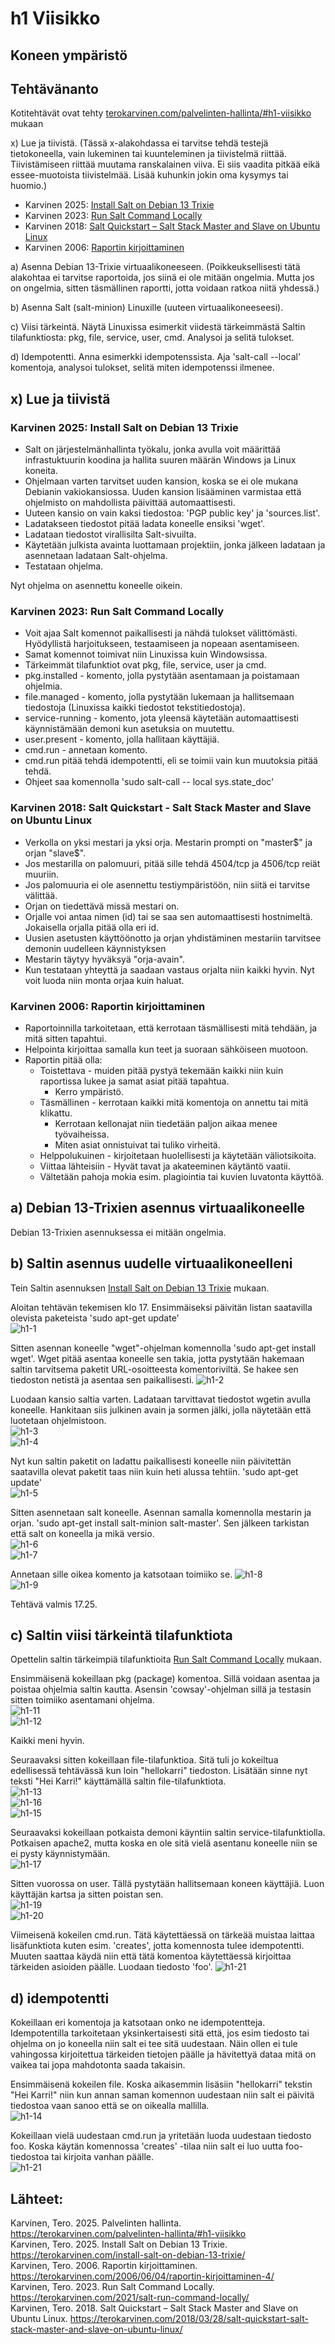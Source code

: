 # h1 Viisikko

## Koneen ympäristö

## Tehtävänanto

Kotitehtävät ovat tehty [terokarvinen.com/palvelinten-hallinta/#h1-viisikko](https://terokarvinen.com/palvelinten-hallinta/#h1-viisikko) mukaan

x) Lue ja tiivistä. (Tässä x-alakohdassa ei tarvitse tehdä testejä tietokoneella, vain lukeminen tai kuunteleminen ja tiivistelmä riittää. Tiivistämiseen riittää muutama ranskalainen viiva. Ei siis vaadita pitkää eikä essee-muotoista tiivistelmää. Lisää kuhunkin jokin oma kysymys tai huomio.)  

- Karvinen 2025: [Install Salt on Debian 13 Trixie](https://terokarvinen.com/install-salt-on-debian-13-trixie/)
- Karvinen 2023: [Run Salt Command Locally](https://terokarvinen.com/2021/salt-run-command-locally/)  
- Karvinen 2018: [Salt Quickstart – Salt Stack Master and Slave on Ubuntu Linux](https://terokarvinen.com/2018/03/28/salt-quickstart-salt-stack-master-and-slave-on-ubuntu-linux/)  
- Karvinen 2006: [Raportin kirjoittaminen](https://terokarvinen.com/2006/06/04/raportin-kirjoittaminen-4/)  

a) Asenna Debian 13-Trixie virtuaalikoneeseen. (Poikkeuksellisesti tätä alakohtaa ei tarvitse raportoida, jos siinä ei ole mitään ongelmia. Mutta jos on ongelmia, sitten täsmällinen raportti, jotta voidaan ratkoa niitä yhdessä.)  

b) Asenna Salt (salt-minion) Linuxille (uuteen virtuaalikoneeseesi).

c) Viisi tärkeintä. Näytä Linuxissa esimerkit viidestä tärkeimmästä Saltin tilafunktiosta: pkg, file, service, user, cmd. Analysoi ja selitä tulokset.

d) Idempotentti. Anna esimerkki idempotenssista. Aja 'salt-call --local' komentoja, analysoi tulokset, selitä miten idempotenssi ilmenee.

## x) Lue ja tiivistä

### Karvinen 2025: Install Salt on Debian 13 Trixie
- Salt on järjestelmänhallinta työkalu, jonka avulla voit määrittää infrastuktuurin koodina ja hallita suuren määrän Windows ja Linux koneita.
- Ohjelmaan varten tarvitset uuden kansion, koska se ei ole mukana Debianin vakiokansiossa. Uuden kansion lisääminen varmistaa että ohjelmisto on mahdollista päivittää automaattisesti.
- Uuteen kansio on vain kaksi tiedostoa: 'PGP public key' ja 'sources.list'.
- Ladatakseen tiedostot pitää ladata koneelle ensiksi 'wget'.
- Ladataan tiedostot virallisilta Salt-sivuilta.
- Käytetään julkista avainta luottamaan projektiin, jonka jälkeen ladataan ja asennetaan   ladataan Salt-ohjelma.
- Testataan ohjelma.

Nyt ohjelma on asennettu koneelle oikein.  

### Karvinen 2023: Run Salt Command Locally
- Voit ajaa Salt komennot paikallisesti ja nähdä tulokset välittömästi. Hyödyllistä harjoitukseen, testaamiseen ja nopeaan asentamiseen.
- Samat komennot toimivat niin Linuxissa kuin Windowsissa.
- Tärkeimmät tilafunktiot ovat pkg, file, service, user ja cmd.
- pkg.installed - komento, jolla pystytään asentamaan ja poistamaan ohjelmia.
- file.managed - komento, jolla pystytään lukemaan ja hallitsemaan tiedostoja (Linuxissa kaikki tiedostot tekstitiedostoja).
- service-running - komento, jota yleensä käytetään automaattisesti käynnistämään demoni kun asetuksia on muutettu.
- user.present - komento, jolla hallitaan käyttäjiä.
- cmd.run - annetaan komento.
- cmd.run pitää tehdä idempotentti, eli se toimii vain kun muutoksia pitää tehdä.
- Ohjeet saa komennolla 'sudo salt-call -- local sys.state_doc'

### Karvinen 2018: Salt Quickstart - Salt Stack Master and Slave on Ubuntu Linux
- Verkolla on yksi mestari ja yksi orja. Mestarin prompti on "master$" ja orjan "slave$".
- Jos mestarilla on palomuuri, pitää sille tehdä 4504/tcp ja 4506/tcp reiät muuriin.
- Jos palomuuria ei ole asennettu testiympäristöön, niin siitä ei tarvitse välittää.
- Orjan on tiedettävä missä mestari on.
- Orjalle voi antaa nimen (id) tai se saa sen automaattisesti hostnimeltä. Jokaisella orjalla pitää olla eri id.
- Uusien asetusten käyttöönotto ja orjan yhdistäminen mestariin tarvitsee demonin uudelleen käynnistyksen
- Mestarin täytyy hyväksyä "orja-avain".
- Kun testataan yhteyttä ja saadaan vastaus orjalta niin kaikki hyvin. Nyt voit luoda niin monta orjaa kuin haluat.

### Karvinen 2006: Raportin kirjoittaminen
- Raportoinnilla tarkoitetaan, että kerrotaan täsmällisesti mitä tehdään, ja mitä sitten tapahtui.
- Helpointa kirjoittaa samalla kun teet ja suoraan sähköiseen muotoon.
- Raportin pitää olla:
  - Toistettava - muiden pitää pystyä tekemään kaikki niin kuin raportissa lukee ja samat asiat pitää tapahtua.
    - Kerro ympäristö.
  - Täsmällinen - kerrotaan kaikki mitä komentoja on annettu tai mitä klikattu.
    - Kerrotaan kellonajat niin tiedetään paljon aikaa menee työvaiheissa.
    - Miten asiat onnistuivat tai tuliko virheitä.
  - Helppolukuinen - kirjoitetaan huolellisesti ja käytetään väliotsikoita.
  - Viittaa lähteisiin - Hyvät tavat ja akateeminen käytäntö vaatii.
  - Vältetään pahoja mokia esim. plagiointia tai kuvien luvatonta käyttöä.

## a) Debian 13-Trixien asennus virtuaalikoneelle

Debian 13-Trixien asennuksessa ei mitään ongelmia.

## b) Saltin asennus uudelle virtuaalikoneelleni

Tein Saltin asennuksen [Install Salt on Debian 13 Trixie](https://terokarvinen.com/install-salt-on-debian-13-trixie/) mukaan.  

Aloitan tehtävän tekemisen klo 17. Ensimmäiseksi päivitän listan saatavilla olevista paketeista 'sudo apt-get update'  
![h1-1]()  

Sitten asennan koneelle "wget"-ohjelman komennolla 'sudo apt-get install wget'. Wget pitää asentaa koneelle sen takia, jotta pystytään hakemaan saltin tarvitsema paketit URL-osoitteesta komentoriviltä. Se hakee sen tiedoston netistä ja asentaa sen paikallisesti.
![h1-2]()  

Luodaan kansio saltia varten. Ladataan tarvittavat tiedostot wgetin avulla koneelle. Hankitaan siis julkinen avain ja sormen jälki, jolla näytetään että luotetaan ohjelmistoon.  
![h1-3]()  
![h1-4]()  

Nyt kun saltin paketit on ladattu paikallisesti koneelle niin päivitettän saatavilla olevat paketit taas niin kuin heti alussa tehtiin. 'sudo apt-get update'  
![h1-5]()  

Sitten asennetaan salt koneelle. Asennan samalla komennolla mestarin ja orjan. 'sudo apt-get install salt-minion salt-master'. Sen jälkeen tarkistan että salt on koneella ja mikä versio.  
![h1-6]()  
![h1-7]()  

Annetaan sille oikea komento ja katsotaan toimiiko se. 
![h1-8]()  
![h1-9]()  

Tehtävä valmis 17.25.  

## c) Saltin viisi tärkeintä tilafunktiota

Opettelin saltin tärkeimpiä tilafunktioita [Run Salt Command Locally](https://terokarvinen.com/2021/salt-run-command-locally/) mukaan.  

Ensimmäisenä kokeillaan pkg (package) komentoa. Sillä voidaan asentaa ja poistaa ohjelmia saltin kautta. Asensin 'cowsay'-ohjelman sillä ja testasin sitten toimiiko asentamani ohjelma.  
![h1-11]()  
![h1-12]()  

Kaikki meni hyvin.  

Seuraavaksi sitten kokeillaan file-tilafunktioa. Sitä tuli jo kokeiltua edellisessä tehtävässä kun loin "hellokarri" tiedoston. Lisätään sinne nyt teksti "Hei Karri!" käyttämällä saltin file-tilafunktiota.  
![h1-13]()  
![h1-16]()  
![h1-15]()  

Seuraavaksi kokeillaan potkaista demoni käyntiin saltin service-tilafunktiolla. Potkaisen apache2, mutta koska en ole sitä vielä asentanu koneelle niin se ei pysty käynnistymään.  
![h1-17]()  

Sitten vuorossa on user. Tällä pystytään hallitsemaan koneen käyttäjiä. Luon käyttäjän kartsa ja sitten poistan sen.  
![h1-19]()  
![h1-20]()  

Viimeisenä kokeilen cmd.run. Tätä käytettäessä on tärkeää muistaa laittaa lisäfunktiota kuten esim. 'creates', jotta komennosta tulee idempotentti. Muuten saattaa käydä niin että tätä komentoa käytettäessä kirjoittaa tärkeiden asioiden päälle. Luodaan tiedosto 'foo'.
![h1-21]()  

## d) idempotentti

Kokeillaan eri komentoja ja katsotaan onko ne idempotentteja. Idempotentilla tarkoitetaan yksinkertaisesti sitä että, jos esim tiedosto tai ohjelma on jo koneella niin salt ei tee sitä uudestaan. Näin ollen ei tule vahingossa kirjoitettua tärkeiden tietojen päälle ja hävitettyä dataa mitä on vaikea tai jopa mahdotonta saada takaisin.  

Ensimmäisenä kokeilen file. Koska aikasemmin lisäsiin "hellokarri" tekstin "Hei Karri!" niin kun annan saman komennon uudestaan niin salt ei päivitä tiedostoa vaan sanoo että se on oikealla mallilla.  
![h1-14]()  

Kokeillaan vielä uudestaan cmd.run ja yritetään luoda uudestaan tiedosto foo. Koska käytän komennossa 'creates' -tilaa niin salt ei luo uutta foo-tiedostoa tai kirjoita vanhan päälle.  
![h1-21]()  

## Lähteet:

Karvinen, Tero. 2025. Palvelinten hallinta. https://terokarvinen.com/palvelinten-hallinta/#h1-viisikko  
Karvinen, Tero. 2025. Install Salt on Debian 13 Trixie. https://terokarvinen.com/install-salt-on-debian-13-trixie/      
Karvinen, Tero. 2006. Raportin kirjoittaminen. https://terokarvinen.com/2006/06/04/raportin-kirjoittaminen-4/  
Karvinen, Tero. 2023. Run Salt Command Locally. https://terokarvinen.com/2021/salt-run-command-locally/    
Karvinen, Tero. 2018. Salt Quickstart – Salt Stack Master and Slave on Ubuntu Linux. https://terokarvinen.com/2018/03/28/salt-quickstart-salt-stack-master-and-slave-on-ubuntu-linux/  
